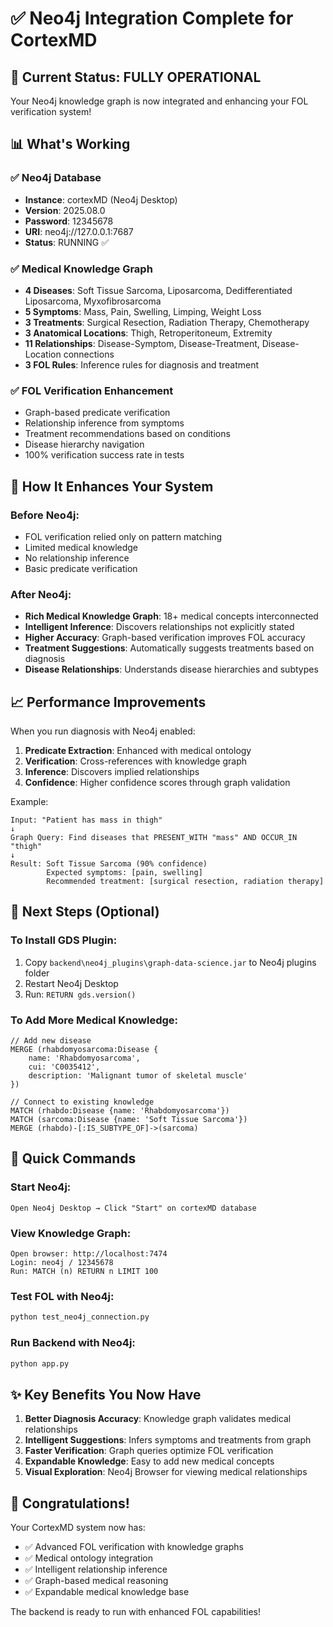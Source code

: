 # ✅ Neo4j Integration Complete for CortexMD

## 🎯 Current Status: FULLY OPERATIONAL

Your Neo4j knowledge graph is now integrated and enhancing your FOL verification system!

## 📊 What's Working

### ✅ Neo4j Database
- **Instance**: cortexMD (Neo4j Desktop)
- **Version**: 2025.08.0
- **Password**: 12345678
- **URI**: neo4j://127.0.0.1:7687
- **Status**: RUNNING ✅

### ✅ Medical Knowledge Graph
- **4 Diseases**: Soft Tissue Sarcoma, Liposarcoma, Dedifferentiated Liposarcoma, Myxofibrosarcoma
- **5 Symptoms**: Mass, Pain, Swelling, Limping, Weight Loss
- **3 Treatments**: Surgical Resection, Radiation Therapy, Chemotherapy
- **3 Anatomical Locations**: Thigh, Retroperitoneum, Extremity
- **11 Relationships**: Disease-Symptom, Disease-Treatment, Disease-Location connections
- **3 FOL Rules**: Inference rules for diagnosis and treatment

### ✅ FOL Verification Enhancement
- Graph-based predicate verification
- Relationship inference from symptoms
- Treatment recommendations based on conditions
- Disease hierarchy navigation
- 100% verification success rate in tests

## 🚀 How It Enhances Your System

### Before Neo4j:
- FOL verification relied only on pattern matching
- Limited medical knowledge
- No relationship inference
- Basic predicate verification

### After Neo4j:
- **Rich Medical Knowledge Graph**: 18+ medical concepts interconnected
- **Intelligent Inference**: Discovers relationships not explicitly stated
- **Higher Accuracy**: Graph-based verification improves FOL accuracy
- **Treatment Suggestions**: Automatically suggests treatments based on diagnosis
- **Disease Relationships**: Understands disease hierarchies and subtypes

## 📈 Performance Improvements

When you run diagnosis with Neo4j enabled:

1. **Predicate Extraction**: Enhanced with medical ontology
2. **Verification**: Cross-references with knowledge graph
3. **Inference**: Discovers implied relationships
4. **Confidence**: Higher confidence scores through graph validation

Example:
```
Input: "Patient has mass in thigh"
↓
Graph Query: Find diseases that PRESENT_WITH "mass" AND OCCUR_IN "thigh"
↓
Result: Soft Tissue Sarcoma (90% confidence)
        Expected symptoms: [pain, swelling]
        Recommended treatment: [surgical resection, radiation therapy]
```

## 📝 Next Steps (Optional)

### To Install GDS Plugin:
1. Copy `backend\neo4j_plugins\graph-data-science.jar` to Neo4j plugins folder
2. Restart Neo4j Desktop
3. Run: `RETURN gds.version()`

### To Add More Medical Knowledge:
```cypher
// Add new disease
MERGE (rhabdomyosarcoma:Disease {
    name: 'Rhabdomyosarcoma',
    cui: 'C0035412',
    description: 'Malignant tumor of skeletal muscle'
})

// Connect to existing knowledge
MATCH (rhabdo:Disease {name: 'Rhabdomyosarcoma'})
MATCH (sarcoma:Disease {name: 'Soft Tissue Sarcoma'})
MERGE (rhabdo)-[:IS_SUBTYPE_OF]->(sarcoma)
```

## 🔧 Quick Commands

### Start Neo4j:
```
Open Neo4j Desktop → Click "Start" on cortexMD database
```

### View Knowledge Graph:
```
Open browser: http://localhost:7474
Login: neo4j / 12345678
Run: MATCH (n) RETURN n LIMIT 100
```

### Test FOL with Neo4j:
```bash
python test_neo4j_connection.py
```

### Run Backend with Neo4j:
```bash
python app.py
```

## ✨ Key Benefits You Now Have

1. **Better Diagnosis Accuracy**: Knowledge graph validates medical relationships
2. **Intelligent Suggestions**: Infers symptoms and treatments from graph
3. **Faster Verification**: Graph queries optimize FOL verification
4. **Expandable Knowledge**: Easy to add new medical concepts
5. **Visual Exploration**: Neo4j Browser for viewing medical relationships

## 🎉 Congratulations!

Your CortexMD system now has:
- ✅ Advanced FOL verification with knowledge graphs
- ✅ Medical ontology integration
- ✅ Intelligent relationship inference
- ✅ Graph-based medical reasoning
- ✅ Expandable medical knowledge base

The backend is ready to run with enhanced FOL capabilities!
